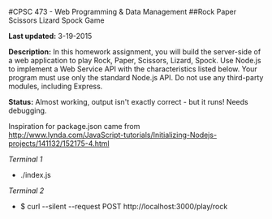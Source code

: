 #CPSC 473 - Web Programming & Data Management
##Rock Paper Scissors Lizard Spock Game

__Last updated:__ 3-19-2015<br>

__Description:__ In this homework assignment, you will build the server-side of a web application to play Rock, Paper, Scissors, Lizard, Spock. Use Node.js to implement a Web Service API with the characteristics listed below.  Your program must use only the standard Node.js API.  Do not use any third-party modules, including Express.<br>

__Status:__ Almost working, output isn't exactly correct - but it runs! Needs debugging.<br>

Inspiration for package.json came from<br> <http://www.lynda.com/JavaScript-tutorials/Initializing-Nodejs-projects/141132/152175-4.html><br>

_Terminal 1_

- ./index.js

_Terminal 2_

- $ curl --silent --request POST http://localhost:3000/play/rock
